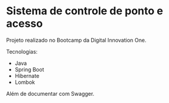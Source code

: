 # Sistema de controle de ponto e acesso

Projeto realizado no Bootcamp da Digital Innovation One.

Tecnologias:
- Java
- Spring Boot
- Hibernate
- Lombok

Além de documentar com Swagger.

